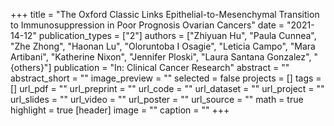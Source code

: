 +++
title = "The Oxford Classic Links Epithelial-to-Mesenchymal Transition to Immunosuppression in Poor Prognosis Ovarian Cancers"
date = "2021-14-12"
publication_types = ["2"]
authors = ["Zhiyuan Hu", "Paula Cunnea", "Zhe Zhong", "Haonan Lu", "Oloruntoba I Osagie", "Leticia Campo", "Mara Artibani", "Katherine Nixon", "Jennifer Ploski", "Laura Santana Gonzalez", "{others}"]
publication = "In: Clinical Cancer Research"
abstract = ""
abstract_short = ""
image_preview = ""
selected = false
projects = []
tags = []
url_pdf = ""
url_preprint = ""
url_code = ""
url_dataset = ""
url_project = ""
url_slides = ""
url_video = ""
url_poster = ""
url_source = ""
math = true
highlight = true
[header]
image = ""
caption = ""
+++
